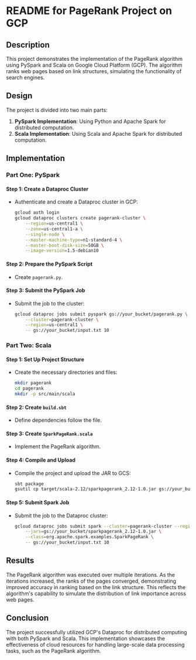 # README for PageRank Project on GCP

## Description
This project demonstrates the implementation of the PageRank algorithm using PySpark and Scala on Google Cloud Platform (GCP). The algorithm ranks web pages based on link structures, simulating the functionality of search engines.

## Design
The project is divided into two main parts:
1. **PySpark Implementation**: Using Python and Apache Spark for distributed computation.
2. **Scala Implementation**: Using Scala and Apache Spark for distributed computation.

## Implementation

### Part One: PySpark

#### Step 1: Create a Dataproc Cluster
- Authenticate and create a Dataproc cluster in GCP:
  ```bash
  gcloud auth login
  gcloud dataproc clusters create pagerank-cluster \
      --region=us-central1 \
      --zone=us-central1-a \
      --single-node \
      --master-machine-type=n1-standard-4 \
      --master-boot-disk-size=50GB \
      --image-version=1.5-debian10
  ```

#### Step 2: Prepare the PySpark Script
- Create `pagerank.py`.
#### Step 3: Submit the PySpark Job
- Submit the job to the cluster:
  ```bash
  gcloud dataproc jobs submit pyspark gs://your_bucket/pagerank.py \
      --cluster=pagerank-cluster \
      --region=us-central1 \
      -- gs://your_bucket/input.txt 10
  ```

### Part Two: Scala

#### Step 1: Set Up Project Structure
- Create the necessary directories and files:
  ```bash
  mkdir pagerank
  cd pagerank
  mkdir -p src/main/scala
  ```

#### Step 2: Create `build.sbt`
- Define dependencies follow the file.

#### Step 3: Create `SparkPageRank.scala`
- Implement the PageRank algorithm.

#### Step 4: Compile and Upload
- Compile the project and upload the JAR to GCS:
  ```bash
  sbt package
  gsutil cp target/scala-2.12/sparkpagerank_2.12-1.0.jar gs://your_bucket/
  ```

#### Step 5: Submit Spark Job
- Submit the job to the Dataproc cluster:
  ```bash
  gcloud dataproc jobs submit spark --cluster=pagerank-cluster --region=us-central1 \
      --jars=gs://your_bucket/sparkpagerank_2.12-1.0.jar \
      --class=org.apache.spark.examples.SparkPageRank \
      -- gs://your_bucket/input.txt 10
  ```

## Results
The PageRank algorithm was executed over multiple iterations. As the iterations increased, the ranks of the pages converged, demonstrating improved accuracy in ranking based on the link structure. This reflects the algorithm's capability to simulate the distribution of link importance across web pages.

## Conclusion
The project successfully utilized GCP's Dataproc for distributed computing with both PySpark and Scala. This implementation showcases the effectiveness of cloud resources for handling large-scale data processing tasks, such as the PageRank algorithm.